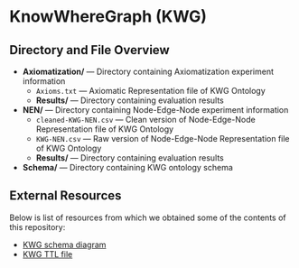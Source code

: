 # KnowWhereGraph (KWG)

## Directory and File Overview
* **Axiomatization/** — Directory containing Axiomatization experiment information
    * `Axioms.txt` — Axiomatic Representation file of KWG Ontology
    * **Results/** — Directory containing evaluation results
* **NEN/** — Directory containing Node-Edge-Node experiment information
    * `cleaned-KWG-NEN.csv` — Clean version of Node-Edge-Node Representation file of KWG Ontology
    * `KWG-NEN.csv` — Raw version of Node-Edge-Node Representation file of KWG Ontology
    * **Results/** — Directory containing evaluation results
* **Schema/** — Directory containing KWG ontology schema

## External Resources
Below is list of resources from which we obtained some of the contents of this repository:

- [KWG schema diagram]()
- [KWG TTL file]()
